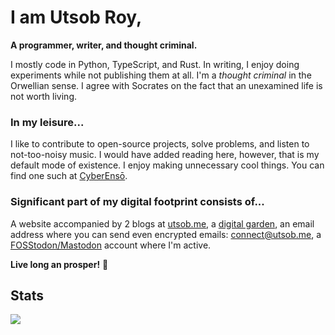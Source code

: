 # I am Utsob Roy,
**A programmer, writer, and thought criminal.**

I mostly code in Python, TypeScript, and Rust. In writing, I enjoy doing experiments while not publishing them at all. I'm a _thought criminal_ in the Orwellian sense. I agree with Socrates on the fact that an unexamined life is not worth living.
### In my leisure...
I like to contribute to open-source projects, solve problems, and listen to not-too-noisy music. I would have added reading here, however, that is my default mode of existence. I enjoy making unnecessary cool things. You can find one such at [CyberEnsō](https://enso.utsob.me).

### Significant part of my digital footprint consists of...
A website accompanied by 2 blogs at [utsob.me](https://utsob.me), a [digital garden](https://hermitage.utsob.me), an email address where you can send even encrypted emails: [connect@utsob.me](mailto:connect@utsob.me), a <a rel="me" href="https://fosstodon.org/@uroybd">FOSStodon/Mastodon</a> account where I'm active.

**Live long an prosper!** 🖖

## Stats
<a href="https://github.com/uroybd">
  <img src="https://github-readme-stats.vercel.app/api?username=uroybd&show_icons=true&theme=transparent&hide_border=true&line_height=20&custom_title=Github"/>
</a>
<!-- a href="https://wakatime.com/@uroybd" traget="_blank">
  <img  src="https://github-readme-stats.vercel.app/api/wakatime?username=uroybd&theme=transparent&show_icons=true&langs_count=6&layout=compact&hide_border=true&hide=Text,Toml,fish,json,bash,Git,Markdown&custom_title=Most%20Used%20Languages"/>
</a -->

<!--START_SECTION:waka-->
<!--END_SECTION:waka-->
